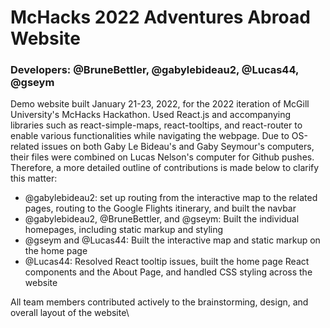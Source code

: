 # McHacks 2022 Adventures Abroad Website
### Developers: @BruneBettler, @gabylebideau2, @Lucas44, @gseym

Demo website built January 21-23, 2022, for the 2022 iteration of McGill University's McHacks Hackathon. Used React.js and accompanying libraries such as react-simple-maps, react-tooltips, and react-router to enable various functionalities while navigating the webpage. Due to OS-related issues on both Gaby Le Bideau's and Gaby Seymour's computers, their files were combined on Lucas Nelson's computer for Github pushes. Therefore, a more detailed outline of contributions is made below to clarify this matter:  
- @gabylebideau2: set up routing from the interactive map to the related pages, routing to the Google Flights itinerary, and built the navbar
- @gabylebideau2, @BruneBettler, and @gseym: Built the individual homepages, including static markup and styling
- @gseym and @Lucas44: Built the interactive map and static markup on the home page
- @Lucas44: Resolved React tooltip issues, built the home page React components and the About Page, and handled CSS styling across the website

All team members contributed actively to the brainstorming, design, and overall layout of the website\
